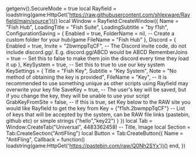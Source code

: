 getgenv().SecureMode = true
local Rayfield = loadstring(game:HttpGet('https://raw.githubusercontent.com/shlexware/Rayfield/main/source'))()
local Window = Rayfield:CreateWindow({
   Name = "Fish Hub",
   LoadingTitle = "Fish Suite",
   LoadingSubtitle = "by f1sh",
   ConfigurationSaving = {
      Enabled = true,
      FolderName = nil, -- Create a custom folder for your hub/game
      FileName = "Fish Hub"
   },
   Discord = {
      Enabled = true,
      Invite = "2bwmppTqCF", -- The Discord invite code, do not include discord.gg/. E.g. discord.gg/ABCD would be ABCD
      RememberJoins = true -- Set this to false to make them join the discord every time they load it up
   },
   KeySystem = true, -- Set this to true to use our key system
   KeySettings = {
      Title = "Fish Key",
      Subtitle = "Key System",
      Note = "No method of obtaining the key is provided",
      FileName = "Key", -- It is recommended to use something unique as other scripts using Rayfield may overwrite your key file
      SaveKey = true, -- The user's key will be saved, but if you change the key, they will be unable to use your script
      GrabKeyFromSite = false, -- If this is true, set Key below to the RAW site you would like Rayfield to get the key from
      Key = {"f1sh.2bwmppTqCF"} -- List of keys that will be accepted by the system, can be RAW file links (pastebin, github etc) or simple strings ("hello","key22")
   }
})
local Tab = Window:CreateTab("Universal", 4483362458) -- Title, Image
local Section = Tab:CreateSection("AntiFling")
local Button = Tab:CreateButton({
   Name = "AntiFling",
   Callback = function()
		loadstring(game:HttpGet('https://pastebin.com/raw/Q0Nh2SYx'))()
   end,
})
